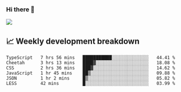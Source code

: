 ### Hi there 👋
<img align="center" src="https://github-readme-stats.vercel.app/api?username=Tumao727&show_icons=true&hide_title=true&theme=dracula" />


## 📈 Weekly development breakdown
<!--START_SECTION:waka-->

```text
TypeScript   7 hrs 56 mins   ███████████░░░░░░░░░░░░░░   44.41 %
Cheetah      3 hrs 13 mins   ████▓░░░░░░░░░░░░░░░░░░░░   18.08 %
CSS          2 hrs 36 mins   ███▓░░░░░░░░░░░░░░░░░░░░░   14.62 %
JavaScript   1 hr 45 mins    ██▒░░░░░░░░░░░░░░░░░░░░░░   09.88 %
JSON         1 hr 2 mins     █▒░░░░░░░░░░░░░░░░░░░░░░░   05.82 %
LESS         42 mins         █░░░░░░░░░░░░░░░░░░░░░░░░   03.99 %
```

<!--END_SECTION:waka-->